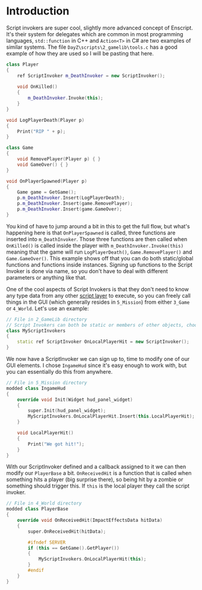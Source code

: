 # Introduction
Script invokers are super cool, slightly more advanced concept of Enscript. It's their system for delegates which are common in most programming languages, `std::function` in C++ and `Action<T>` in C# are two examples of similar systems. The file `DayZ\scripts\2_gamelib\tools.c` has a good example of how they are used so I will be pasting that here.
```cpp
class Player
{
	ref ScriptInvoker m_DeathInvoker = new ScriptInvoker();
	
	void OnKilled()
	{
		m_DeathInvoker.Invoke(this);
	}
}

void LogPlayerDeath(Player p)
{
	Print("RIP " + p);
}

class Game
{
	void RemovePlayer(Player p) { }
	void GameOver() { }
}

void OnPlayerSpawned(Player p)
{
	Game game = GetGame();
	p.m_DeathInvoker.Insert(LogPlayerDeath);
	p.m_DeathInvoker.Insert(game.RemovePlayer);
	p.m_DeathInvoker.Insert(game.GameOver);
}
```
You kind of have to jump around a bit in this to get the full flow, but what's happening here is that `OnPlayerSpawned` is called, three functions are inserted into `m_DeathInvoker`. Those three functions are then called when `OnKilled()` is called inside the player with `m_DeathInvoker.Invoke(this)` meaning that the game will run `LogPlayerDeath()`, `Game.RemovePlayer()` and `Game.GameOver()`. This example shows off that you can do both static/global functions and functions inside instances. Signing up functions to the Script Invoker is done via name, so you don't have to deal with different parameters or anything like that.

One of the cool aspects of Script Invokers is that they don't need to know any type data from any other [script layer](script_module_layers.c) to execute, so you can freely call things in the GUI (which generally resides in `5_Mission`) from either `3_Game` or `4_World`. Let's use an example:
```cpp
// File in 2_GameLib directory
// Script Invokers can both be static or members of other objects, choose what's best for you.
class MyScriptInvokers
{
	static ref ScriptInvoker OnLocalPlayerHit = new ScriptInvoker();
}
```
We now have a ScriptInvoker we can sign up to, time to modify one of our GUI elements. I chose `IngameHud` since it's easy enough to work with, but you can essentially do this from anywhere.
```cpp
// File in 5_Mission directory
modded class IngameHud
{
	override void Init(Widget hud_panel_widget)
	{
		super.Init(hud_panel_widget);
		MyScriptInvokers.OnLocalPlayerHit.Insert(this.LocalPlayerHit);
	}

	void LocalPlayerHit()
	{
		Print("We got hit!");
	}
}
```
With our ScriptInvoker defined and a callback assigned to it we can then modify our `PlayerBase` a bit. `OnReceivedHit` is a function that is called when something hits a player (big surprise there), so being hit by a zombie or something should trigger this. If `this` is the local player they call the script invoker.
```cpp
// File in 4_World directory
modded class PlayerBase
{
	override void OnReceivedHit(ImpactEffectsData hitData)
	{
		super.OnReceivedHit(hitData);

		#ifndef SERVER
		if (this == GetGame().GetPlayer())
		{
			MyScriptInvokers.OnLocalPlayerHit(this);
		}
		#endif
	}
}
```